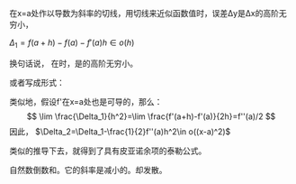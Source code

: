 ​
在x=a处作以导数为斜率的切线，用切线来近似函数值时，误差Δy是Δx的高阶无穷小，

$\Delta_1=f(a+h)-f(a)-f'(a)h\in o(h)$

换句话说， 在时，是的高阶无穷小。

或者写成形式：

类似地，假设f'在x=a处也是可导的，那么：
$$
\lim \frac{\Delta_1}{h^2}=\lim \frac{f'(a+h)-f'(a)}{2h}=f''(a)/2
$$
因此，
$\Delta_2=\Delta_1-\frac{1}{2}f''(a)h^2\in o((x-a)^2)$


类似的推导下去，就得到了具有皮亚诺余项的泰勒公式。

​自然数倒数和。它的斜率是减小的。却发散。
